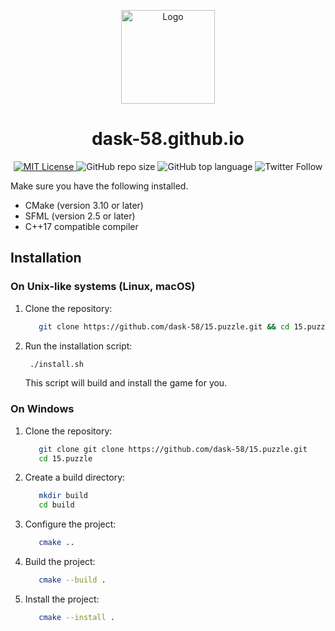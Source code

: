<p align="center">
  <img src="https://avatars.githubusercontent.com/u/140686560?v=4" alt="Logo" width="150">
</p>

<h1 align="center">dask-58.github.io</h1>

<p align="center">
  <a href="https://choosealicense.com/licenses/mit/">
    <img src="https://img.shields.io/badge/License-MIT-green.svg" alt="MIT License">
  </a>
  <img src="https://img.shields.io/github/repo-size/dask-58/15.puzzle" alt="GitHub repo size">
  <img src="https://img.shields.io/github/languages/top/dask-58/15.puzzle" alt="GitHub top language">
  <img src="https://img.shields.io/twitter/follow/dask_58" alt="Twitter Follow">
</p>

Make sure you have the following installed.

* CMake (version 3.10 or later)
* SFML (version 2.5 or later)
* C++17 compatible compiler

## Installation

### On Unix-like systems (Linux, macOS)

1. Clone the repository:
   ```bash
      git clone https://github.com/dask-58/15.puzzle.git && cd 15.puzzle
   ```

2. Run the installation script:
   ```bash
    ./install.sh
   ```

   This script will build and install the game for you.

### On Windows

1. Clone the repository:
   ```bash
      git clone git clone https://github.com/dask-58/15.puzzle.git
      cd 15.puzzle
   ```

2. Create a build directory:
   ```bash
      mkdir build
      cd build
   ```

3. Configure the project:
   ```bash
      cmake ..
   ```

4. Build the project:
   ```bash
      cmake --build .
   ```

5. Install the project:
   ```bash
      cmake --install .
   ```
